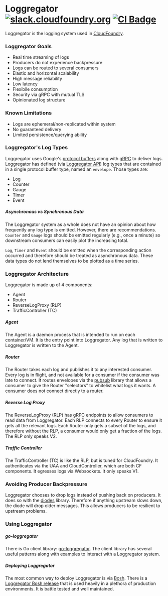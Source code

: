 # Loggregator [![slack.cloudfoundry.org][slack-badge]][loggregator-slack] [![CI Badge][ci-badge]][ci-pipeline]

Loggregator is the logging system used in [CloudFoundry][cf-deployment].

### Loggregator Goals

- Real time streaming of logs
- Producers do not experience backpressure
- Logs can be routed to several consumers
- Elastic and horizontal scalability
- High message reliability
- Low latency
- Flexibile consumption
- Security via gRPC with mutual TLS
- Opinionated log structure

### Known Limitations

- Logs are ephemeral/non-replicated within system
- No guaranteed delivery
- Limited persistence/querying ability

### Loggregator's Log Types

Loggregator uses Google's [protocol buffers][protobuf] along with [gRPC][grpc] to deliver logs. Loggregator has defined (via [Loggregator API][loggregator-api]) log types that are contained in a single protocol buffer type, named an `envelope`. Those types are:
- Log
- Counter
- Gauge
- Timer
- Event

##### Asynchronous vs Synchronous Data

The Loggregator system as a whole does not have an opinion about how frequently any log type is emitted. However, there are recommendations. `Counter` and `Gauge` logs should be emitted regularly (e.g., once a minute) so downstream consumers can easily plot the increasing total.

`Log`, `Timer` and `Event` should be emitted when the corresponding action occurred and therefore should be treated as asynchronous data. These data types do not lend themselves to be plotted as a time series.

### Loggregator Architecture

Loggregator is made up of 4 components:
- Agent
- Router
- ReverseLogProxy (RLP)
- TrafficController (TC)

##### Agent

The Agent is a daemon process that is intended to run on each container/VM. It is the entry point into Loggregator. Any log that is written to Loggregator is written to the Agent.

##### Router

The Router takes each log and publishes it to any interested consumer. Every log is in flight, and not available for a consumer if the consumer was late to connect. It routes envelopes via the [pubsub][pubsub] library that allows a consumer to give the Router "selectors" to whitelist what logs it wants. A consumer does not connect directly to a router.

##### Reverse Log Proxy

The ReverseLogProxy (RLP) has gRPC endpoints to allow consumers to read data from Loggregator. Each RLP connects to every  Router to ensure it gets all the relevant logs. Each Router only gets a subset of the logs, and therefore without the RLP, a consumer would only get a fraction of the logs. The RLP only speaks V2.

##### Traffic Controller

The TrafficController (TC) is like the RLP, but is tuned for CloudFoundry. It authenticates via the UAA and CloudController, which are both CF components. It egresses logs via Websockets. It only speaks V1.

### Avoiding Producer Backpressure

Loggregator chooses to drop logs instead of pushing back on producers. It does so with the [diodes][diodes] library. Therefore if anything upstream slows down, the diode will drop older messages. This allows producers to be resilient to upstream problems.

### Using Loggregator

##### go-loggregator

There is Go client library: [go-loggregator][go-loggregator]. The client library has several useful patterns along with examples to interact with a Loggregator system.

##### Deploying Loggregator

The most common way to deploy Loggregator is via [Bosh][bosh]. There is a [Loggregator Bosh release][loggregator-release] that is used heavily in a plethora of production environments. It is battle tested and well maintained.

[slack-badge]:              https://slack.cloudfoundry.org/badge.svg
[loggregator-slack]:        https://cloudfoundry.slack.com/archives/loggregator
[ci-badge]:                 https://loggregator.ci.cf-app.com/api/v1/pipelines/loggregator/jobs/loggregator-tests/badge
[ci-pipeline]:              https://loggregator.ci.cf-app.com/
[cf-deployment]:            https://github.com/cloudfoundry/cf-deployment
[protobuf]:                 https://developers.google.com/protocol-buffers/
[grpc]:                     https://grpc.io/
[loggregator-api]:          https://github.com/cloudfoundry/loggregator-api
[pubsub]:                   https://github.com/cloudfoundry/go-pubsub
[diodes]:                   https://github.com/cloudfoundry/go-diodes
[go-loggregator]:           https://github.com/cloudfoundry/go-loggregator
[bosh]:                     https://bosh.io
[loggregator-release]:      https://github.com/cloudfoundry/loggregator-release
